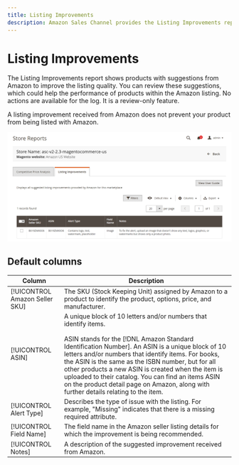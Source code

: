 ```yaml
---
title: Listing Improvements
description: Amazon Sales Channel provides the Listing Improvements report to give you suggestions for Amazon listing quality improvements.
---
```


# Listing Improvements

The Listing Improvements report shows products with suggestions from Amazon to improve the listing quality. You can review these suggestions, which could help the performance of products within the Amazon listing. No actions are available for the log. It is a review-only feature.

A listing improvement received from Amazon does not prevent your product from being listed with Amazon.

![Listing Improvements](assets/amazon-listing-improvements.png)

## Default columns

|Column|Description|
|--- |--- |
|[!UICONTROL Amazon Seller SKU] |The SKU (Stock Keeping Unit) assigned by Amazon to a product to identify the product, options, price, and manufacturer. |
|[!UICONTROL ASIN] |A unique block of 10 letters and/or numbers that identify items.<br><br>ASIN stands for the [!DNL Amazon Standard Identification Number]. An ASIN is a unique block of 10 letters and/or numbers that identify items. For books, the ASIN is the same as the ISBN number, but for all other products a new ASIN is created when the item is uploaded to their catalog. You can find an items ASIN on the product detail page on Amazon, along with further details relating to the item. |
|[!UICONTROL Alert Type] |Describes the type of issue with the listing. For example, "Missing" indicates that there is a missing required attribute. |
|[!UICONTROL Field Name] |The field name in the Amazon seller listing details for which the improvement is being recommended. |
|[!UICONTROL Notes] |A description of the suggested improvement received from Amazon. |

